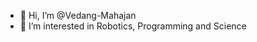 - 👋 Hi, I’m @Vedang-Mahajan
- 🤖 I’m interested in Robotics, Programming and Science

<!---
Vedang-Mahajan/Vedang-Mahajan is a ✨ special ✨ repository because its `README.md` (this file) appears on your GitHub profile.
You can click the Preview link to take a look at your changes.
--->
